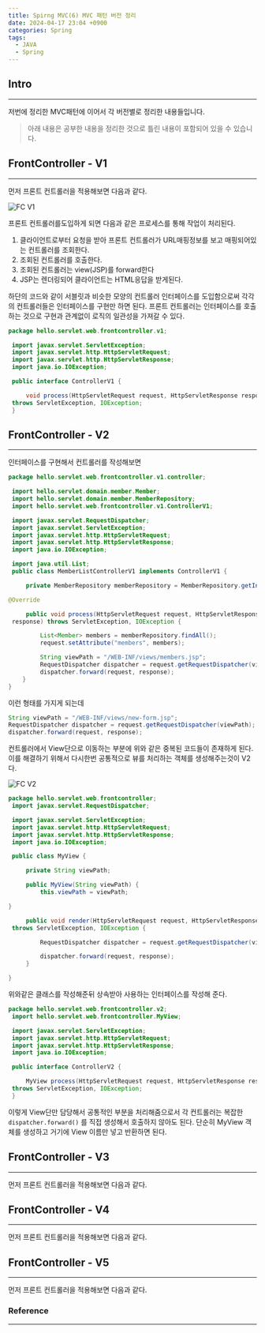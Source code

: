 ```yaml
---
title: Spirng MVC(6) MVC 패턴 버전 정리
date: 2024-04-17 23:04 +0900
categories: Spring
tags:
  - JAVA
  - Spring
---
```

## Intro
---
저번에 정리한 MVC패턴에 이어서 각 버전별로 정리한 내용들입니다.
>아래 내용은 공부한 내용을 정리한 것으로 틀린 내용이 포함되어 있을 수 있습니다.  

## FrontController - V1
---
먼저 프론트 컨트롤러을 적용해보면 다음과 같다.

![FC V1](MVC_V1.png)

프론트 컨트롤러를도입하게 되면 다음과 같은 프로세스를 통해 작업이 처리된다.
1. 클라이언트로부터 요청을 받아 프론트 컨트롤러가 URL매핑정보를 보고 매핑되어있는 컨트롤러를 조회한다.
2. 조회된 컨트롤러를 호출한다.
3. 조회된 컨트롤러는 view(JSP)를 forward한다
4. JSP는 렌더링되어 클라이언트는 HTML응답을 받게된다.


하단의 코드와 같이 서블릿과 비슷한 모양의 컨트롤러 인터페이스를 도입함으로써 각각의 컨트롤러들은 인터페이스를 구현만 하면 된다. 프론트 컨트롤러는 인터페이스를 호출하는 것으로 구현과 관계없이 로직의 일관성을 가져갈 수 있다.

```java
package hello.servlet.web.frontcontroller.v1;

 import javax.servlet.ServletException;
 import javax.servlet.http.HttpServletRequest;
 import javax.servlet.http.HttpServletResponse;
 import java.io.IOException;

 public interface ControllerV1 {

     void process(HttpServletRequest request, HttpServletResponse response)
 throws ServletException, IOException;
 }
```

## FrontController - V2
---
인터페이스를 구현해서 컨트롤러를 작성해보면 
```java
package hello.servlet.web.frontcontroller.v1.controller;

 import hello.servlet.domain.member.Member;
 import hello.servlet.domain.member.MemberRepository;
 import hello.servlet.web.frontcontroller.v1.ControllerV1;

 import javax.servlet.RequestDispatcher;
 import javax.servlet.ServletException;
 import javax.servlet.http.HttpServletRequest;
 import javax.servlet.http.HttpServletResponse;
 import java.io.IOException;

 import java.util.List;
 public class MemberListControllerV1 implements ControllerV1 {

     private MemberRepository memberRepository = MemberRepository.getInstance();

@Override

     public void process(HttpServletRequest request, HttpServletResponse
 response) throws ServletException, IOException {

         List<Member> members = memberRepository.findAll();
         request.setAttribute("members", members);

         String viewPath = "/WEB-INF/views/members.jsp";
         RequestDispatcher dispatcher = request.getRequestDispatcher(viewPath);
         dispatcher.forward(request, response);
	}
}
```

이런 형태를 가지게 되는데 

```java
String viewPath = "/WEB-INF/views/new-form.jsp";
RequestDispatcher dispatcher = request.getRequestDispatcher(viewPath);
dispatcher.forward(request, response);
```

컨트롤러에서 View단으로 이동하는 부분에 위와 같은 중복된 코드들이 존재하게 된다.
이를 해결하기 위해서 다시한번 공통적으로 뷰를 처리하는 객체를 생성해주는것이 V2다.

![FC V2](MVC_V2.png)

```java
package hello.servlet.web.frontcontroller;
 import javax.servlet.RequestDispatcher;

 import javax.servlet.ServletException;
 import javax.servlet.http.HttpServletRequest;
 import javax.servlet.http.HttpServletResponse;
 import java.io.IOException;

 public class MyView {

     private String viewPath;

     public MyView(String viewPath) {
         this.viewPath = viewPath;

}

     public void render(HttpServletRequest request, HttpServletResponse response)
 throws ServletException, IOException {

         RequestDispatcher dispatcher = request.getRequestDispatcher(viewPath);

         dispatcher.forward(request, response);
     }

}

```

위와같은 클래스를 작성해준뒤 상속받아 사용하는 인터페이스를 작성해 준다.

```java
package hello.servlet.web.frontcontroller.v2;
 import hello.servlet.web.frontcontroller.MyView;

 import javax.servlet.ServletException;
 import javax.servlet.http.HttpServletRequest;
 import javax.servlet.http.HttpServletResponse;
 import java.io.IOException;

 public interface ControllerV2 {

     MyView process(HttpServletRequest request, HttpServletResponse response)
 throws ServletException, IOException;
 }
```

이렇게 View단만 담당해서 공통적인 부분을 처리해줌으로서 각 컨트롤러는 복잡한 `dispatcher.forward()` 를 직접 생성해서 호출하지 않아도 된다. 단순히 MyView 객 체를 생성하고 거기에 View 이름만 넣고 반환하면 된다.
## FrontController - V3
---
먼저 프론트 컨트롤러을 적용해보면 다음과 같다.

## FrontController - V4
---
먼저 프론트 컨트롤러을 적용해보면 다음과 같다.

## FrontController - V5
---
먼저 프론트 컨트롤러을 적용해보면 다음과 같다.

### Reference
---

